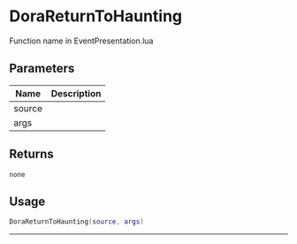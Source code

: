 # DoraReturnToHaunting

Function name in EventPresentation.lua

## Parameters

| Name   | Description |
| ------ | ----------- |
| source |             |
| args   |             |

## Returns

`none`

## Usage

```lua
DoraReturnToHaunting(source, args)
```

---
